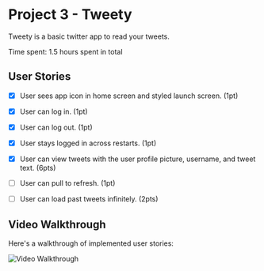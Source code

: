 # Project 3 - Tweety

Tweety is a basic twitter app to read your tweets.

Time spent: 1.5 hours spent in total

## User Stories

- [x] User sees app icon in home screen and styled launch screen. (1pt)
- [x] User can log in. (1pt)
- [x] User can log out. (1pt)
- [x] User stays logged in across restarts. (1pt)
- [x] User can view tweets with the user profile picture, username, and tweet text. (6pts)


- [ ] User can pull to refresh. (1pt)
- [ ] User can load past tweets infinitely. (2pts)

## Video Walkthrough

Here's a walkthrough of implemented user stories:

<img src='https://media4.giphy.com/media/4SZjKIfCpxclXS0sW0/giphy.gif' width='' alt='Video Walkthrough' />

